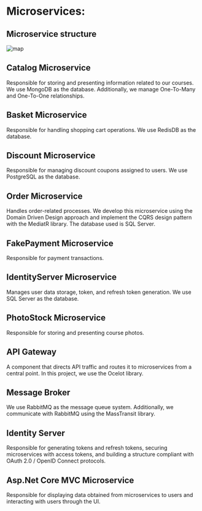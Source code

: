 # Microservices:
## Microservice structure
![map](https://github.com/omerfaruqyilmaz/Microservices/assets/89321861/95aa28f7-5c90-47f9-b047-b1dc2acf75cd)

## Catalog Microservice
Responsible for storing and presenting information related to our courses. We use MongoDB as the database. Additionally, we manage One-To-Many and One-To-One relationships.
## Basket Microservice
Responsible for handling shopping cart operations. We use RedisDB as the database.
## Discount Microservice
Responsible for managing discount coupons assigned to users. We use PostgreSQL as the database.
## Order Microservice
Handles order-related processes. We develop this microservice using the Domain Driven Design approach and implement the CQRS design pattern with the MediatR library. The database used is SQL Server.
## FakePayment Microservice
Responsible for payment transactions.
## IdentityServer Microservice
Manages user data storage, token, and refresh token generation. We use SQL Server as the database.
## PhotoStock Microservice
Responsible for storing and presenting course photos.
## API Gateway
A component that directs API traffic and routes it to microservices from a central point. In this project, we use the Ocelot library.
## Message Broker
We use RabbitMQ as the message queue system. Additionally, we communicate with RabbitMQ using the MassTransit library.
## Identity Server
Responsible for generating tokens and refresh tokens, securing microservices with access tokens, and building a structure compliant with OAuth 2.0 / OpenID Connect protocols.
## Asp.Net Core MVC Microservice
Responsible for displaying data obtained from microservices to users and interacting with users through the UI.
